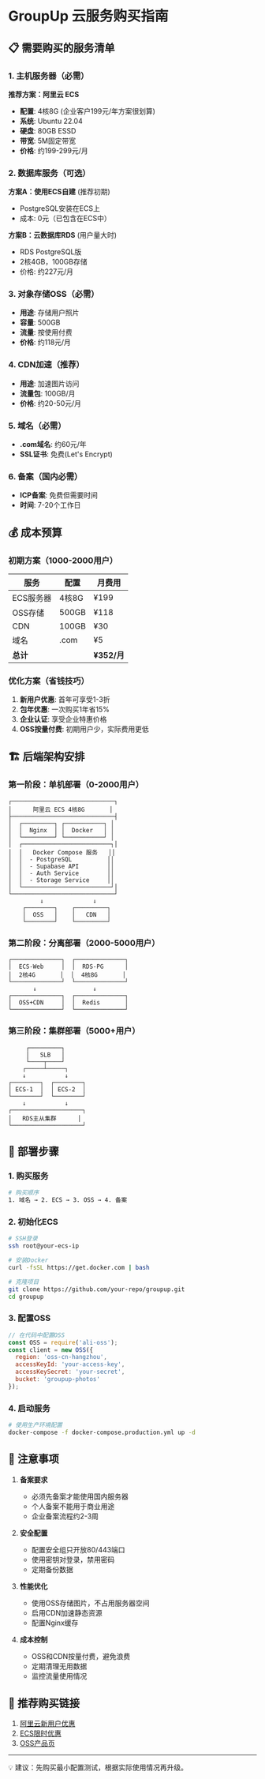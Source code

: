 # GroupUp 云服务购买指南

## 📋 需要购买的服务清单

### 1. 主机服务器（必需）
**推荐方案：阿里云 ECS**
- **配置**: 4核8G (企业客户199元/年方案很划算)
- **系统**: Ubuntu 22.04
- **硬盘**: 80GB ESSD
- **带宽**: 5M固定带宽
- **价格**: 约199-299元/月

### 2. 数据库服务（可选）
**方案A：使用ECS自建** (推荐初期)
- PostgreSQL安装在ECS上
- 成本: 0元（已包含在ECS中）

**方案B：云数据库RDS** (用户量大时)
- RDS PostgreSQL版
- 2核4GB，100GB存储
- 价格: 约227元/月

### 3. 对象存储OSS（必需）
- **用途**: 存储用户照片
- **容量**: 500GB
- **流量**: 按使用付费
- **价格**: 约118元/月

### 4. CDN加速（推荐）
- **用途**: 加速图片访问
- **流量包**: 100GB/月
- **价格**: 约20-50元/月

### 5. 域名（必需）
- **.com域名**: 约60元/年
- **SSL证书**: 免费(Let's Encrypt)

### 6. 备案（国内必需）
- **ICP备案**: 免费但需要时间
- **时间**: 7-20个工作日

## 💰 成本预算

### 初期方案（1000-2000用户）
| 服务 | 配置 | 月费用 |
|------|------|--------|
| ECS服务器 | 4核8G | ¥199 |
| OSS存储 | 500GB | ¥118 |
| CDN | 100GB | ¥30 |
| 域名 | .com | ¥5 |
| **总计** | | **¥352/月** |

### 优化方案（省钱技巧）
1. **新用户优惠**: 首年可享受1-3折
2. **包年优惠**: 一次购买1年省15%
3. **企业认证**: 享受企业特惠价格
4. **OSS按量付费**: 初期用户少，实际费用更低

## 🏗️ 后端架构安排

### 第一阶段：单机部署（0-2000用户）
```
┌─────────────────────────────┐
│      阿里云 ECS 4核8G       │
├─────────────────────────────┤
│  ┌─────────┐ ┌───────────┐ │
│  │  Nginx  │ │  Docker   │ │
│  └─────────┘ └───────────┘ │
│  ┌─────────────────────────┐│
│  │   Docker Compose 服务   ││
│  │  - PostgreSQL          ││
│  │  - Supabase API        ││
│  │  - Auth Service        ││
│  │  - Storage Service     ││
│  └─────────────────────────┘│
└─────────────────────────────┘
         ↓              ↓
    ┌────────┐    ┌─────────┐
    │  OSS   │    │   CDN   │
    └────────┘    └─────────┘
```

### 第二阶段：分离部署（2000-5000用户）
```
┌──────────────┐  ┌──────────────┐
│  ECS-Web     │  │  RDS-PG      │
│  2核4G       │  │  4核8G       │
└──────────────┘  └──────────────┘
       ↓                ↓
┌──────────────┐  ┌──────────────┐
│  OSS+CDN     │  │  Redis       │
└──────────────┘  └──────────────┘
```

### 第三阶段：集群部署（5000+用户）
```
     ┌─────────┐
     │   SLB   │
     └────┬────┘
    ┌─────┴─────┐
    ↓           ↓
┌────────┐  ┌────────┐
│ ECS-1  │  │ ECS-2  │
└────────┘  └────────┘
    ↓           ↓
┌────────────────────┐
│   RDS主从集群      │
└────────────────────┘
```

## 🚀 部署步骤

### 1. 购买服务
```bash
# 购买顺序
1. 域名 → 2. ECS → 3. OSS → 4. 备案
```

### 2. 初始化ECS
```bash
# SSH登录
ssh root@your-ecs-ip

# 安装Docker
curl -fsSL https://get.docker.com | bash

# 克隆项目
git clone https://github.com/your-repo/groupup.git
cd groupup
```

### 3. 配置OSS
```javascript
// 在代码中配置OSS
const OSS = require('ali-oss');
const client = new OSS({
  region: 'oss-cn-hangzhou',
  accessKeyId: 'your-access-key',
  accessKeySecret: 'your-secret',
  bucket: 'groupup-photos'
});
```

### 4. 启动服务
```bash
# 使用生产环境配置
docker-compose -f docker-compose.production.yml up -d
```

## 📝 注意事项

1. **备案要求**
   - 必须先备案才能使用国内服务器
   - 个人备案不能用于商业用途
   - 企业备案流程约2-3周

2. **安全配置**
   - 配置安全组只开放80/443端口
   - 使用密钥对登录，禁用密码
   - 定期备份数据

3. **性能优化**
   - 使用OSS存储图片，不占用服务器空间
   - 启用CDN加速静态资源
   - 配置Nginx缓存

4. **成本控制**
   - OSS和CDN按量付费，避免浪费
   - 定期清理无用数据
   - 监控流量使用情况

## 🎯 推荐购买链接

1. [阿里云新用户优惠](https://www.aliyun.com/minisite/goods)
2. [ECS限时优惠](https://ecs-buy.aliyun.com)
3. [OSS产品页](https://www.aliyun.com/product/oss)

---
💡 建议：先购买最小配置测试，根据实际使用情况再升级。